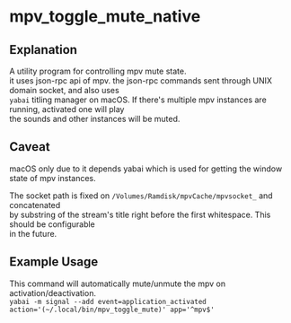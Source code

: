 # mpv_toggle_mute_native

## Explanation

A utility program for controlling mpv mute state. <br>
it uses json-rpc api of mpv. the json-rpc commands sent through UNIX domain socket, and also uses <br>
`yabai` titling manager on macOS. If there's multiple mpv instances are running, activated one will play <br>
the sounds and other instances will be muted.


## Caveat

macOS only due to it depends yabai which is used for getting the window state of mpv instances.<br>

The socket path is fixed on `/Volumes/Ramdisk/mpvCache/mpvsocket_` and concatenated <br>
by substring of the stream's title right before the first whitespace. This should be configurable <br>
in the future. 


## Example Usage

This command will automatically mute/unmute the mpv on activation/deactivation. <br>
`yabai -m signal --add event=application_activated action='(~/.local/bin/mpv_toggle_mute)' app='^mpv$'`
